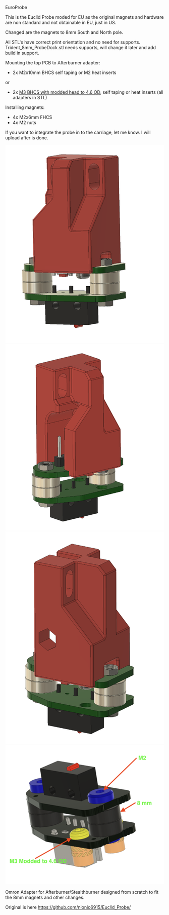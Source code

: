 EuroProbe

This is the Euclid Probe moded for EU as the original magnets and hardware are non standard and not obtainable in EU, just in US.

Changed are the magnets to 8mm South and North pole.

All STL's have correct print orientation and no need for supports. 
Trident_8mm_ProbeDock.stl needs supports, will change it later and add build in support.

Mounting the top PCB to Afterburner adapter:
- 2x M2x10mm BHCS self taping or M2 heat inserts 

or

- 2x [M3 BHCS with modded head to 4.6 OD](https://github.com/VoronMods/V1/blob/main/Euro_Probe/Images/PIC_5.png), self taping or heat inserts (all adapters in STL) 

Installing magnets:
- 4x M2x6mm FHCS 
- 4x M2 nuts

If you want to integrate the probe in to the carriage, let me know. I will upload after is done.


![PIC](Images/PIC_2.png)
![PIC](Images/PIC_3.png)
![PIC](Images/PIC4.png)
![PIC](Images/PIC_5.png)

Omron Adapter for Afterburner/Stealthburner designed from scratch to fit the 8mm magnets and other changes.

Original is here
https://github.com/nionio6915/Euclid_Probe/
